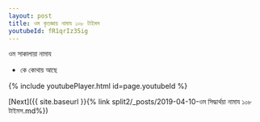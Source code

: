 ```yaml
---
layout: post
title: ওম কৃতজ্ঞায় নামায ১০৮ টাইমস
youtubeId: fR1qrIz35ig
---
```

 
 
 ওম সাকালায়া নামায  
 
 -  কে কোথায় আছে 
 
  
 
  
 
 
 
 
 
 


{% include youtubePlayer.html id=page.youtubeId %}
 
[Next]({{ site.baseurl }}{% link  split2/_posts/2019-04-10-ওম সিদ্ধার্থয়া নামায ১০৮ টাইমস.md%})
 
